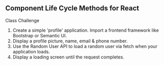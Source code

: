 ## Component Life Cycle Methods for React

Class Challenge

1. Create a simple 'profile' application. Import a frontend framework like Bootstrap or Semantic UI.
2. Display a profile picture, name, email & phone number.
3. Use the Random User API to load a random user via fetch when your application loads.
4. Display a loading screen until the request completes.
